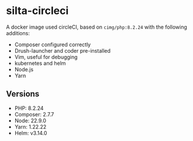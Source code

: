 # silta-circleci
A docker image used circleCI, based on `cimg/php:8.2.24` with the following additions:

- Composer configured correctly
- Drush-launcher and coder pre-installed
- Vim, useful for debugging
- kubernetes and helm
- Node.js
- Yarn

## Versions
- PHP: 8.2.24
- Composer: 2.7.7
- Node: 22.9.0
- Yarn: 1.22.22
- Helm: v3.14.0
